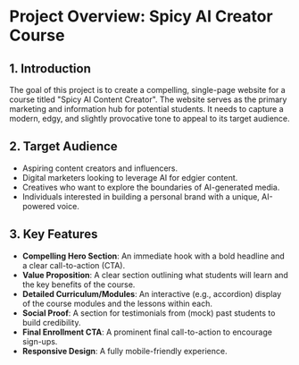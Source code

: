 # Project Overview: Spicy AI Creator Course

## 1. Introduction

The goal of this project is to create a compelling, single-page website for a course titled "Spicy AI Content Creator". The website serves as the primary marketing and information hub for potential students. It needs to capture a modern, edgy, and slightly provocative tone to appeal to its target audience.

## 2. Target Audience

-   Aspiring content creators and influencers.
-   Digital marketers looking to leverage AI for edgier content.
-   Creatives who want to explore the boundaries of AI-generated media.
-   Individuals interested in building a personal brand with a unique, AI-powered voice.

## 3. Key Features

-   **Compelling Hero Section**: An immediate hook with a bold headline and a clear call-to-action (CTA).
-   **Value Proposition**: A clear section outlining what students will learn and the key benefits of the course.
-   **Detailed Curriculum/Modules**: An interactive (e.g., accordion) display of the course modules and the lessons within each.
-   **Social Proof**: A section for testimonials from (mock) past students to build credibility.
-   **Final Enrollment CTA**: A prominent final call-to-action to encourage sign-ups.
-   **Responsive Design**: A fully mobile-friendly experience.